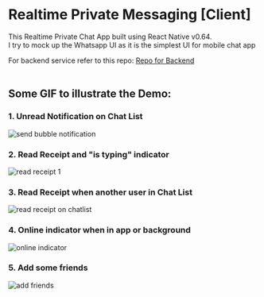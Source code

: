 # Realtime Private Messaging [Client]

This Realtime Private Chat App built using React Native v0.64. <br/>
I try to mock up the Whatsapp UI as it is the simplest UI for mobile chat app

For backend service refer to this repo:
[Repo for Backend](https://github.com/tyogautomo/realtime-chat-server)
<br/><br/>
## Some GIF to illustrate the Demo:

### 1. Unread Notification on Chat List
![send bubble notification](https://i.ibb.co/P4Qctvm/count-notif-gif-nice.gif)

### 2. Read Receipt and "is typing" indicator
![read receipt 1](https://i.ibb.co/MVHgBpf/read-receipt-gif-nice.gif)

### 3. Read Receipt when another user in Chat List
![read receipt on chatlist](https://i.ibb.co/p0G9tzD/read-receipt2-gif-nice.gif)

### 4. Online indicator when in app or background
![online indicator](https://i.ibb.co/fQ87b8L/online-indicator-gif-nice.gif)

### 5. Add some friends
![add friends](https://i.ibb.co/s24L0bq/add-friend-gif-nice.gif)

